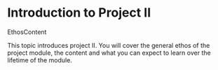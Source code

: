 # Introduction to Project II

EthosContent 

This topic introduces project II. You will cover the general ethos of the project module, the content and what you can expect to learn over the lifetime of the module.